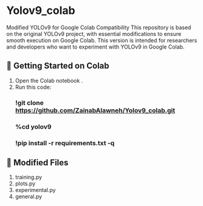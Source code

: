 # Yolov9_colab
Modified YOLOv9 for Google Colab Compatibility  This repository is based on the original YOLOv9 project, with essential modifications to ensure smooth execution on Google Colab.   This version is intended for researchers and developers who want to experiment with YOLOv9 in Google Colab.

## 🚀 Getting Started on Colab

1. Open the Colab notebook .
2. Run this code:
   ### !git clone https://github.com/ZainabAlawneh/Yolov9_colab.git
   ### %cd yolov9
   ### !pip install -r requirements.txt -q

## 📁 Modified Files

1. training.py
2. plots.py
3. experimental.py
4. general.py

